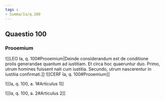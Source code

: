 ```yaml
---
tags : 
- Summa/Ia/q.100
---
```


## Quaestio 100

### Prooemium

![[LEO Ia, q. 100#Prooemium|Deinde considerandum est de conditione prolis generandae quantum ad iustitiam. Et circa hoc quaeruntur duo. Primo, utrum homines fuissent nati cum iustitia. Secundo, utrum nascerentur in iustitia confirmati.]]
![[CERF Ia, q. 100#Prooemium]]

![[Ia, q. 100, a. 1#Articulus 1]]

![[Ia, q. 100, a. 2#Articulus 2]]

